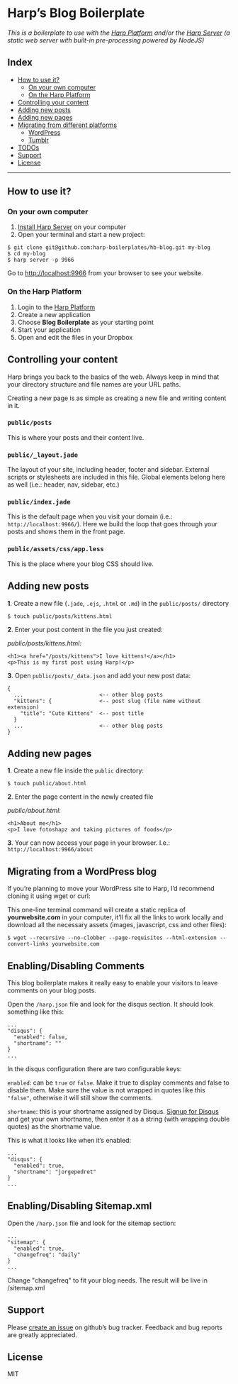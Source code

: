 # Harp’s Blog Boilerplate

_This is a boilerplate to use with the [Harp Platform](http://harp.io/) and/or the [Harp Server](http://harpjs.com/) (a static web server with built-in pre-processing powered by NodeJS)_

## Index

- [How to use it?](#how-to-use-it)
    - [On your own computer](#on-your-own-computer)
    - [On the Harp Platform](#on-the-harp-platform)
- [Controlling your content](#controlling-your-content)
- [Adding new posts](#adding-new-posts)
- [Adding new pages](#adding-new-pages)
- [Migrating from different platforms](#migrating-from-different-platforms)
    - [WordPress](#wordpress)
    - [Tumblr](#tumblr)
- [TODOs](#todos)
- [Support](#support)
- [License](#license)

---

## How to use it?

### On your own computer

1. [Install Harp Server](http://harpjs.com/docs/environment/install) on your computer
2. Open your terminal and start a new project:

````
$ git clone git@github.com:harp-boilerplates/hb-blog.git my-blog
$ cd my-blog
$ harp server -p 9966
````

Go to [http://localhost:9966](http://localhost:9966/) from your browser to see your website.

### On the Harp Platform

1. Login to the [Harp Platform](http://harp.io/)
2. Create a new application
3. Choose __Blog Boilerplate__ as your starting point
4. Start your application
5. Open and edit the files in your Dropbox

## Controlling your content

Harp brings you back to the basics of the web. Always keep in mind that your directory structure and file names are your URL paths.

Creating a new page is as simple as creating a new file and writing content in it.

### `public/posts`

This is where your posts and their content live.

### `public/_layout.jade`

The layout of your site, including header, footer and sidebar. External scripts or stylesheets are included in this file. Global elements belong here as well (i.e.: header, nav, sidebar, etc.)

### `public/index.jade`

This is the default page when you visit your domain (i.e.: `http://localhost:9966/`). Here we build the loop that goes through your posts and shows them in the front page.

### `public/assets/css/app.less`

This is the place where your blog CSS should live.

## Adding new posts

__1__. Create a new file (`.jade`, `.ejs`, `.html` or `.md`) in the `public/posts/` directory

````
$ touch public/posts/kittens.html
````

__2__. Enter your post content in the file you just created:

_public/posts/kittens.html:_

````
<h1><a href="/posts/kittens">I love kittens!</a></h1>
<p>This is my first post using Harp!</p>
````

__3__. Open `public/posts/_data.json` and add your new post data:

````
{
  ...                        <-- other blog posts
  "kittens": {               <-- post slug (file name without extension)
    "title": "Cute Kittens"  <-- post title
  }
  ...                        <-- other blog posts
}
````

## Adding new pages

__1__. Create a new file inside the `public` directory:

````
$ touch public/about.html
````

__2__. Enter the page content in the newly created file

_public/about.html:_

````
<h1>About me</h1>
<p>I love fotoshapz and taking pictures of foods</p>
````

__3__. Your can now access your page in your browser. I.e.: `http://localhost:9966/about`

## Migrating from a WordPress blog

If you’re planning to move your WordPress site to Harp, I’d recommend cloning it using wget or curl:

This one-line terminal command will create a static replica of __yourwebsite.com__ in your computer, it’ll fix all the links to work locally and download all the necessary assets (images, javascript, css and other files):

```
$ wget --recursive --no-clobber --page-requisites --html-extension --convert-links yourwebsite.com
```

## Enabling/Disabling Comments

This blog boilerplate makes it really easy to enable your visitors to leave comments on your blog posts.

Open the `/harp.json` file and look for the disqus section. It should look something like this:

```
...
"disqus": {
  "enabled": false,
  "shortname": ""
}
...
```

In the disqus configuration there are two configurable keys:

`enabled`: can be `true` or `false`. Make it true to display comments and false to disable them. Make sure the value is not wrapped in quotes like this `"false"`, otherwise it will still show the comments.

`shortname`: this is your shortname assigned by Disqus. [Signup for Disqus](https://disqus.com/admin/signup/) and get your own shortname, then enter it as a string (with wrapping double quotes) as the shortname value.

This is what it looks like when it’s enabled:

```
...
"disqus": {
  "enabled": true,
  "shortname": "jorgepedret"
}
...
```

## Enabling/Disabling Sitemap.xml

Open the `/harp.json` file and look for the sitemap section:

```
...
"sitemap": {
  "enabled": true,
  "changefreq": "daily"
}
...
```

Change "changefreq" to fit your blog needs. The result will be live in /sitemap.xml

## Support

Please [create an issue](https://github.com/harp-boilerplates/hb-blog/issues) on github’s bug tracker. Feedback and bug reports are greatly appreciated.

## License

MIT